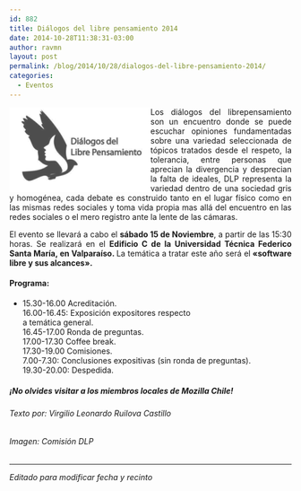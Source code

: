 ```yaml
---
id: 882
title: Diálogos del libre pensamiento 2014
date: 2014-10-28T11:38:31-03:00
author: ravmn
layout: post
permalink: /blog/2014/10/28/dialogos-del-libre-pensamiento-2014/
categories:
  - Eventos
---
```

<p style="text-align: justify">
  <img style="float: left" src="/images/2014/10/DLP2014-252x151.png" alt="DLP2014" width="252" height="151" />Los diálogos del librepensamiento son un encuentro donde se puede escuchar opiniones fundamentadas sobre una variedad seleccionada de tópicos tratados desde el respeto, la tolerancia, entre personas que aprecian la divergencia y desprecian la falta de ideales, DLP representa la variedad dentro de una sociedad gris y homogénea, cada debate es construido tanto en el lugar físico como en las mismas redes sociales y toma vida propia mas allá del encuentro en las redes sociales o el mero registro ante la lente de las cámaras.<!--more-->
</p>

<p style="text-align: justify">
  El evento se llevará a cabo el <strong>sábado 15 de Noviembre</strong>, a partir de las 15:30 horas. Se realizará en el <strong>Edificio C de la Universidad Técnica Federico Santa María, en Valparaíso. </strong>La temática a tratar este año será el<strong> «software libre y sus alcances».<br /> </strong>
</p>

#### Programa:

  * 15.30-16.00 Acreditación.  
    16.00-16.45: Exposición expositores respecto  
    a temática general.  
    16.45-17.00 Ronda de preguntas.  
    17.00-17.30 Coffee break.  
    17.30-19.00 Comisiones.  
    7.00-7.30: Conclusiones expositivas (sin ronda de preguntas).  
    19.30-20.00: Despedida.

<h5 style="text-align: justify">
  ¡No olvides visitar a los <strong>miembros locales de Mozilla Chile</strong>!
</h5>

<h6 style="text-align: justify">
  Texto por: Virgilio Leonardo Ruilova Castillo
</h6>

<h6 style="text-align: justify">
  Imagen: Comisión DLP
</h6>

* * *

_Editado para modificar fecha y recinto_

&nbsp;